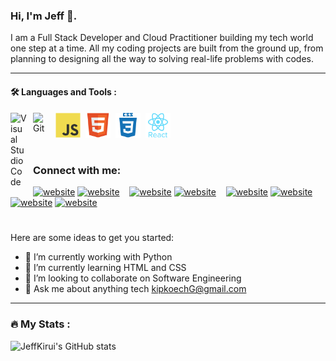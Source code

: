 ### Hi, I'm Jeff 👋.

 I am a Full Stack Developer and Cloud Practitioner building my tech world one step at a time. All my coding projects are built from the ground up, from planning to designing all the way to solving real-life problems with codes.

---

#### 🛠️ Languages and Tools :

<img src="https://github.com/devicons/devicon/blob/master/icons/javascript/javascript-original.svg" title="JavaScript" alt="JavaScript" width="40" height="40"/>&nbsp;
<img src="https://github.com/devicons/devicon/blob/master/icons/html5/html5-original.svg" title="HTML5" alt="HTML" width="40" height="40"/>&nbsp;
<img src="https://github.com/devicons/devicon/blob/master/icons/css3/css3-plain-wordmark.svg"  title="CSS3" alt="CSS" width="40" height="40"/>&nbsp;
<img src="https://github.com/devicons/devicon/blob/master/icons/react/react-original-wordmark.svg" title="React" alt="React" width="40" height="40"/>&nbsp;
<img align="left" alt="Visual Studio Code" width="26px" src="https://cdn.jsdelivr.net/gh/devicons/devicon/icons/vscode/vscode-original.svg" style="padding-right:10px;" />
<img align="left" alt="Git" width="26px" src="https://cdn.jsdelivr.net/gh/devicons/devicon/icons/git/git-original.svg" style="padding-right:10px;" />
          
#

### Connect with me:

[![website](./img/youtube-light.svg)](https://www.youtube.com/channel/UC8ZvqM5A17BZnxDUDE_hCgQ)
[![website](./img/youtube-dark.svg)](https://www.youtube.com/channel/UC8ZvqM5A17BZnxDUDE_hCgQ)
&nbsp;&nbsp;
[![website](./img/twitter-light.svg)](https://twitter.com/Big_Daddy254)
[![website](./img/twitter-dark.svg)](https://twitter.com/Big_Daddy254)
&nbsp;&nbsp;
[![website](./img/linkedin-light.svg)](https://www.linkedin.com/in/geoffrey-kirui-93892829/)
[![website](./img/linkedin-dark.svg)](https://www.linkedin.com/in/geoffrey-kirui-93892829/)
&nbsp;&nbsp;
[![website](./img/instagram-light.svg)](https://www.instagram.com/dr_red_pill/?hl=en)
[![website](./img/instagram-dark.svg)](https://www.instagram.com/dr_red_pill/?hl=en)
#
Here are some ideas to get you started:

- 🔭 I’m currently working with Python
- 🌱 I’m currently learning HTML and CSS
- 👯 I’m looking to collaborate on Software Engineering 
- 💬 Ask me about anything tech <a href="mailto:kipkoechG@gmail.com"> kipkoechG@gmail.com</a>

---
### :fire: My Stats :
![JeffKirui's GitHub stats](https://github-readme-stats.vercel.app/api?username=jeffkirui&show_icons=true&theme=tokyonight)
<!--
